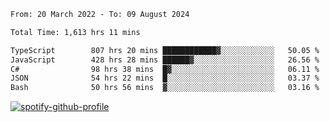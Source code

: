 <!--START_SECTION:waka-->

```txt
From: 20 March 2022 - To: 09 August 2024

Total Time: 1,613 hrs 11 mins

TypeScript        807 hrs 20 mins ████████████▓░░░░░░░░░░░░   50.05 %
JavaScript        428 hrs 28 mins ██████▓░░░░░░░░░░░░░░░░░░   26.56 %
C#                98 hrs 38 mins  █▓░░░░░░░░░░░░░░░░░░░░░░░   06.11 %
JSON              54 hrs 22 mins  █░░░░░░░░░░░░░░░░░░░░░░░░   03.37 %
Bash              50 hrs 56 mins  ▓░░░░░░░░░░░░░░░░░░░░░░░░   03.16 %
```

<!--END_SECTION:waka-->
[![spotify-github-profile](https://spotify-github-profile.vercel.app/api/view?uid=c00zprrvy9xiloa9qnco3hmng&cover_image=true&theme=novatorem&show_offline=false&background_color=121212&bar_color=53b14f&bar_color_cover=false)](https://spotify-github-profile.vercel.app/api/view?uid=c00zprrvy9xiloa9qnco3hmng&redirect=true)



